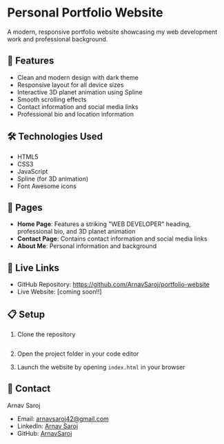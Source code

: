 # Personal Portfolio Website

A modern, responsive portfolio website showcasing my web development work and professional background.

## 🚀 Features

- Clean and modern design with dark theme
- Responsive layout for all device sizes
- Interactive 3D planet animation using Spline
- Smooth scrolling effects
- Contact information and social media links
- Professional bio and location information

## 🛠️ Technologies Used

- HTML5
- CSS3
- JavaScript
- Spline (for 3D animation)
- Font Awesome icons

## 📱 Pages

- **Home Page**: Features a striking "WEB DEVELOPER" heading, professional bio, and 3D planet animation
- **Contact Page**: Contains contact information and social media links
- **About Me**: Personal information and background

## 🔗 Live Links

- GitHub Repository: https://github.com/ArnavSaroj/portfolio-website
- Live Website: [coming soon!!]

## 📋 Setup

1. Clone the repository
```bash: https://github.com/ArnavSaroj/portfolio-website
```

2. Open the project folder in your code editor

3. Launch the website by opening `index.html` in your browser


## 👤 Contact

Arnav Saroj
- Email: arnavsaroj42@gmail.com
- LinkedIn: [Arnav Saroj](www.linkedin.com/in/arnav-saroj-809324322)
- GitHub: [ArnavSaroj](https://github.com/ArnavSaroj)
